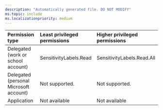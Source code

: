 ```yaml
---
description: "Automatically generated file. DO NOT MODIFY"
ms.topic: include
ms.localizationpriority: medium
---
```


|Permission type|Least privileged permissions|Higher privileged permissions|
|:---|:---|:---|
|Delegated (work or school account)|SensitivityLabels.Read|SensitivityLabels.Read.All|
|Delegated (personal Microsoft account)|Not supported.|Not supported.|
|Application|Not available|Not available|

